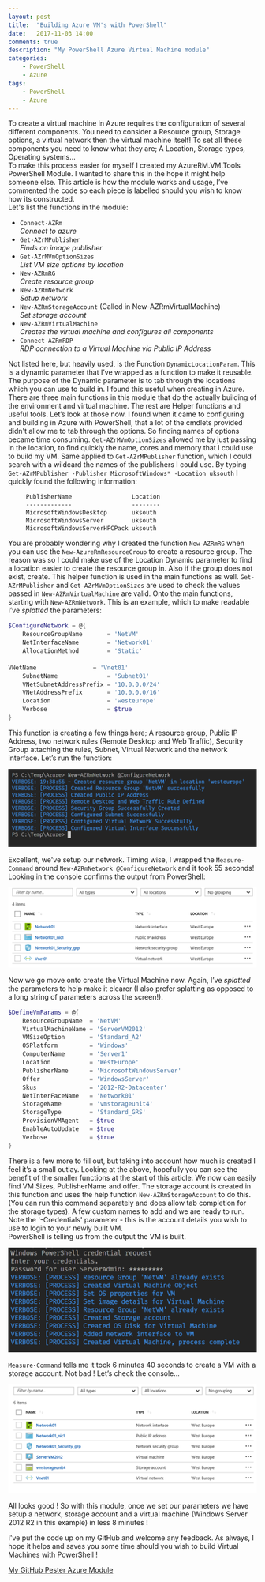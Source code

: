 ```yaml
---
layout: post
title:  "Building Azure VM's with PowerShell"
date:   2017-11-03 14:00
comments: true
description: "My PowerShell Azure Virtual Machine module"
categories: 
    - PowerShell
    - Azure
tags: 
    - PowerShell
    - Azure
---
```


To create a virtual machine in Azure requires the configuration of several different components. You need to consider a Resource group, 
Storage options, a virtual network then the virtual machine itself! To set all these components you need to know what they are;
A Location, Storage types, Operating systems...  
 To make this process easier for myself I created my AzureRM.VM.Tools PowerShell Module. I wanted to share this in the
hope it might help someone else. This article is how the module works and usage, I’ve commented the code so each piece
is labelled should you wish to know how its constructed.  
 Let's list the functions in the module:  

  - `Connect-AZRm`  
   *Connect to azure*
  - `Get-AZrMPublisher`  
   *Finds an image publisher*
  - `Get-AZrMVmOptionSizes`   
   *List VM size options by location*
  - `New-AZRmRG`   
   *Create resource group*
  - `New-AZRmNetwork`   
   *Setup network*
  - `New-AZRmStorageAccount` (Called in New-AZRmVirtualMachine)  
   *Set storage account*
  - `New-AZRmVirtualMachine`  
   *Creates the virtual machine and configures all components*
  - `Connect-AZRmRDP`  
   *RDP connection to a Virtual Machine via Public IP Address*

Not listed here, but heavily used, is the Function `DynamicLocationParam`. This is a dynamic parameter that I’ve wrapped as a 
function to make it reusable. The purpose of the Dynamic parameter is to tab through the locations which you can use to build
in. I found this useful when creating in Azure.  
 There are three main functions in this module that do the actually building of the environment and virtual machine. The rest
are Helper functions and useful tools. Let’s look at those now.
 I found when it came to configuring and building in Azure with PowerShell, that a lot of the cmdlets provided didn't allow me 
 to tab through the options. So finding names of options became time consuming. `Get-AZrMVmOptionSizes` allowed me by just passing 
 in the location, to find quickly the name, cores and memory that I could use to build my VM. Same applied to `Get-AZrMPublisher` 
 function, which I could search with a wildcard the names of the publishers I could use. 
 By typing ```Get-AZrMPublisher -Publisher MicrosoftWindows* -Location uksouth``` I quickly found the following information:    

```
     PublisherName                 Location
     -------------                 --------
     MicrosoftWindowsDesktop       uksouth
     MicrosoftWindowsServer        uksouth
     MicrosoftWindowsServerHPCPack uksouth
```  

You are probably wondering why I created the function `New-AZRmRG` when you can use the `New-AzureRmResourceGroup` to create a
resource group. The reason was so I could make use of the Location Dynamic parameter to find a location easier to create the 
 resource group in. Also if the group does not exist, create. This helper function is used in the main functions as well.
`Get-AZrMPublisher` and `Get-AZrMVmOptionSizes` are used to check the values passed in `New-AZRmVirtualMachine` are valid.
 Onto the main functions, starting with `New-AZRmNetwork`. This is an example, which to make readable I’ve *splatted* the
parameters:  

```PowerShell
$ConfigureNetwork = @{
    ResourceGroupName       = 'NetVM' 
    NetInterfaceName        = 'Network01' 
    AllocationMethod        = 'Static' 

VNetName                = 'Vnet01' 
    SubnetName              = 'Subnet01' 
    VNetSubnetAddressPrefix = '10.0.0.0/24' 
    VNetAddressPrefix       = '10.0.0.0/16' 
    Location                = 'westeurope' 
    Verbose                 = $true
}
```

This function is creating a few things here; A resource group, Public IP Address, two network rules (Remote Desktop and Web Traffic),
Security Group attaching the rules, Subnet, Virtual Network and the network interface. Let’s run the function:

![PSNetwork](/images/Posts/Azure_VMs/Network.PNG "PSNetwork")  
  
Excellent, we've setup our network. Timing wise, I wrapped the `Measure-Command` around `New-AZRmNetwork @ConfigureNetwork` and it 
took 55 seconds! Looking in the console confirms the output from PowerShell:

![NetworkConsole](/images/Posts/Azure_VMs/NetworkConsoleView.PNG "NetworkConsole")

Now we go move onto create the Virtual Machine now. Again, I’ve *splatted* the parameters to help make it clearer 
(I also prefer splatting as opposed to a long string of parameters across the screen!). 

```PowerShell
$DefineVmParams = @{
    ResourceGroupName  = 'NetVM'
    VirtualMachineName = 'ServerVM2012'
    VMSizeOption       = 'Standard_A2'
    OSPlatform         = 'Windows'
    ComputerName       = 'Server1'
    Location           = 'WestEurope'
    PublisherName      = 'MicrosoftWindowsServer'
    Offer              = 'WindowsServer'
    Skus               = '2012-R2-Datacenter'
    NetInterFaceName   = 'Network01'
    StorageName        = 'vmstorageunit4'
    StorageType        = 'Standard_GRS'
    ProvisionVMAgent   = $true
    EnableAutoUpdate   = $true
    Verbose            = $true
}
```

There is a few more to fill out, but taking into account how much is created I feel it’s a small outlay. 
Looking at the above, hopefully you can see the benefit of the smaller functions at the start of this 
article. We now can easily find VM Sizes, PublisherName and offer. The storage account is created in 
this function and uses the help function `New-AZRmStorageAccount` to do this. (You can run this command separately 
and does allow tab completion for the storage types). A few custom names to add and we are ready to run. 
Note the '-Credentials' parameter - this is the account details you wish to use to login to your newly built VM.  
 PowerShell is telling us from the output the VM is built.

![VMCreation](/images/Posts/Azure_VMs/VMcreation.PNG "VMCreation")

 `Measure-Command` tells me it took 6 minutes 40 seconds to create a VM with a storage account. Not bad ! Let’s check the console...

![VMConsole](/images/Posts/Azure_VMs/VMConsole.PNG "VMConsole")

All looks good ! So with this module, once we set our parameters we have setup a network, storage account and a virtual 
machine (Windows Server 2012 R2 in this example) in less 8 minutes ! 

I've put the code up on my GitHub and welcome any feedback. As always, I hope it helps and saves you some time should 
you wish to build Virtual Machines with PowerShell !  

[My GitHub Pester Azure Module](https://github.com/Graham-Beer/AzureVirtualMachineTools) 
